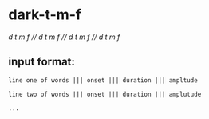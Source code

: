 dark-t-m-f
==========

*d t m f // d t m f // d t m f // d t m f*

## input format:

`line one of words ||| onset ||| duration ||| ampltude`

 `line two of words ||| onset ||| duration ||| amplutude`
 
 `...`
